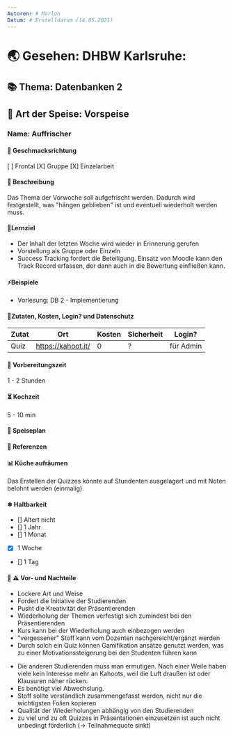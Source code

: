 ```yaml
---
Autoren: # Marlon
Datum: # Erstelldatum (14.05.2021)
---
```


# <!-- Name des Rezepts -->

# 🌏 Gesehen: DHBW Karlsruhe: 

## 📚 Thema: Datenbanken 2

## 🍲 Art der Speise: Vorspeise

### Name: Auffrischer

#### 🍹 Geschmacksrichtung
[ ] Frontal
[X] Gruppe
[X] Einzelarbeit

#### 📄 Beschreibung
Das Thema der Vorwoche soll aufgefrischt werden. Dadurch wird festgestellt, was "hängen geblieben" ist und eventuell wiederholt werden muss.

#### 🏁Lernziel
* Der Inhalt der letzten Woche wird wieder in Erinnerung gerufen
* Vorstellung als Gruppe oder Einzeln
* Success Tracking fordert die Beteiligung. Einsatz von Moodle kann den Track Record erfassen, der dann auch in die Bewertung einfließen kann.

#### ⚡Beispiele
* Vorlesung: DB 2 - Implementierung

#### 📜Zutaten, Kosten, Login? und Datenschutz
<!-- Bei den Zutaten sind die Kosten zu bedenken. Weiterhin könnte man hier eine Anmerkung zum Datenschutz machen. -->

| Zutat | Ort | Kosten | Sicherheit |Login?|
|--|--|--|--|--|
|Quiz|https://kahoot.it/|0|?|für Admin|

#### 🚧 Vorbereitungszeit
1 - 2 Stunden

#### ⏳ Kochzeit
5 - 10 min

#### 🍴 Speiseplan
<!--
Ablauf
    Hier sollte man ganz genau beschreiben, wie das geht, damit es auch gut ankommt. Ein Poll, beispielsweise, wo nur der Fragesteller die Antworten sieht ist nicht best-practice. Daher bitte gerne viel Detail hier, dass man das Szenario wirklich nachstellen kann.
    
    Zu vermeiden ist ala: "Kochen Sie die Nudeln bis sie fertig sind." 
-->

#### 📑 Referenzen
<!-- Hier wäre es sehr schön, wenn man ein Beispiel.md zeigen könnte, das idealerweise offen, zb auf GIT liegt. -->

#### 📊 Küche aufräumen
Das Erstellen der Quizzes könnte auf Stundenten ausgelagert und mit Noten belohnt werden (einmalig).

#### ❄ Haltbarkeit
<!--
    Einmal hergestellt, wie Joghurt z.B., kann man die Einheit leicht wieder verwenden, sodass die Vorbereitungszeit amortiziert wird.

    Die entsprechende Box ankreuzen: - [x]
-->

- [] Altert nicht
- [] 1 Jahr
- [] 1 Monat
- [X] 1 Woche
- [] 1 Tag
<!-- - [] eigene Angabe -->

#### 🤔 ⚠️ Vor- und Nachteile
<!-- Diskussion -->
+ Lockere Art und Weise
+ Fordert die Initiative der Studierenden
+ Pusht die Kreativität der Präsentierenden
+ Wiederholung der Themen verfestigt sich zumindest bei den Präsentierenden
+ Kurs kann bei der Wiederholung auch einbezogen werden
+ "vergessener" Stoff kann vom Dozenten nachgereicht/ergänzt werden
+ Durch solch ein Quiz können Gamifikation ansätze genutzt werden, was zu einer Motivationssteigerung bei den Studenten führen kann

- Die anderen Studierenden muss man ermutigen. Nach einer Weile haben viele kein Interesse mehr an Kahoots, weil die Luft draußen ist oder Klausuren näher rücken.
- Es benötigt viel Abwechslung.
- Stoff sollte verständlich zusammengefasst werden, nicht nur die wichtigsten Folien kopieren
- Qualität der Wiederholungen abhängig von den Studierenden
- zu viel und zu oft Quizzes in Präsentationen einzusetzen ist auch nicht unbedingt förderlich (-> Teilnahmequote sinkt)
